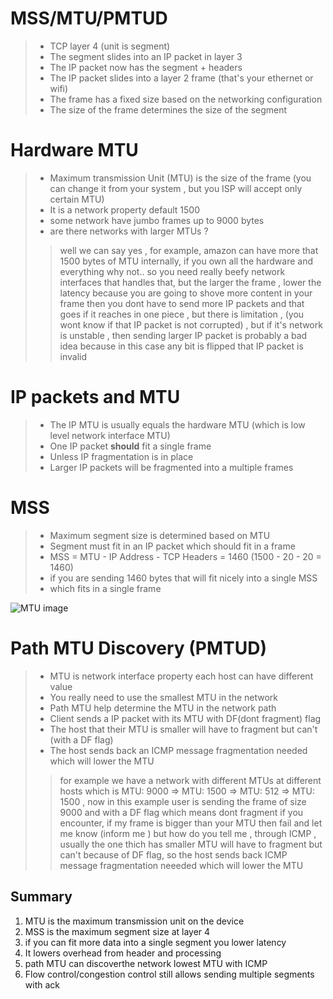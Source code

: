 # MSS/MTU/PMTUD

> - TCP layer 4 (unit is segment)
> - The segment slides into an IP packet in layer 3
> - The IP packet now has the segment + headers 
> - The IP packet slides into a layer 2 frame (that's your ethernet or wifi)
> - The frame has a fixed size based on the networking configuration
> - The size of the frame determines the size of the segment

# Hardware MTU 
> - Maximum transmission Unit (MTU) is the size of the frame (you can change it from your system , but you ISP will accept only certain MTU)
> - It is a network property default 1500
> - some network have jumbo frames up to 9000 bytes 
> - are there networks with larger MTUs ?
>> well we can say yes , for example, amazon can have more that 1500 bytes of MTU internally, if you own all the hardware and everything why not.. so you need really beefy network interfaces that handles that, but the larger the frame , lower the latency because you are going to shove more content in your frame then you dont have to send more IP packets and that goes if it reaches in one piece , but there is limitation , (you wont know if that IP packet is not corrupted) , but if it's network is unstable , then sending larger IP packet is probably a bad idea because in this case any bit is flipped that IP packet is invalid

# IP packets and MTU
> - The IP MTU is usually equals the hardware MTU (which is low level network interface MTU) 
> - One IP packet **should** fit a single frame 
> - Unless IP fragmentation is in place 
> - Larger IP packets will be fragmented into a multiple frames 

# MSS 
> - Maximum segment size is determined based on MTU 
> - Segment must fit in an IP packet which should fit in a frame 
> - MSS = MTU - IP Address - TCP Headers = 1460 (1500 - 20 - 20 = 1460)
> - if you are sending 1460 bytes that will fit nicely into a single MSS
> - which fits in a single frame 

![MTU image](https://learningnetwork.cisco.com/sfc/servlet.shepherd/version/renditionDownload?rendition=THUMB720BY480&versionId=0683i000001rpBy&operationContext=CHATTER&contentId=05T3i00000ACPGc&page=0)

# Path MTU Discovery (PMTUD)
> - MTU is network interface property each host can have different value 
> - You really need to use the smallest MTU in the network 
> - Path MTU help determine the MTU in the network path 
> - Client sends a IP packet with its MTU with DF(dont fragment) flag 
> - The host that their MTU is smaller will have to fragment but can't (with a DF flag)
> - The host sends back an ICMP message fragmentation needed which will lower the MTU
>> for example we have a network with different MTUs at different hosts which is MTU: 9000 =>  MTU: 1500 => MTU: 512 => MTU: 1500 , now in this example user is sending the frame of size 9000 and with a DF flag which means dont fragment if you encounter, if my frame is bigger than your MTU then fail and let me know (inform me ) but how do you tell me , through ICMP , usually the one thich has smaller MTU will have to fragment but can't because of DF flag, so the host sends back ICMP message fragmentation neeeded which will lower the MTU 

## Summary
1. MTU is the maximum transmission unit on the device 
2. MSS is the maximum segment size at layer 4 
3. if you can fit more data into a single segment you lower latency
4. It lowers overhead from header and processing 
5. path MTU can discoverthe network lowest MTU with ICMP 
6. Flow control/congestion control still allows sending multiple segments with ack
